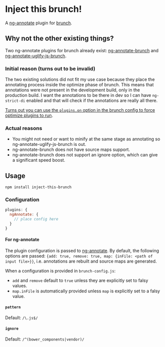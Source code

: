 # Inject this brunch!

A [ng-annotate](https://www.npmjs.com/package/ng-annotate) plugin for [brunch](http://brunch.io/).

## Why not the other existing things?

Two ng-annotate plugins for brunch already exist: [ng-annotate-brunch](https://www.npmjs.com/package/ng-annotate-brunch)
and [ng-annotate-uglify-js-brunch](https://www.npmjs.com/package/ng-annotate-uglify-js-brunch).

### Initial reason (turns out to be invalid)

The two existing solutions did not fit
my use case because they place the annotating process inside the optimize phase of brunch. This means that
annotations were not present in the development build, only in the production build. I want the annotations to be there
in dev so I can have `ng-strict-di` enabled and that will check if the annotations are really all there.

[Turns out you can use the `plugins.on` option in the brunch config to force optimize plugins to run](https://github.com/hgwood/inject-this-brunch/issues/6#issue-184146926).

### Actual reasons

- You might not need or want to minify at the same stage as annotating so ng-annotate-uglify-js-brunch is out.
- ng-annotate-brunch does not have source maps support.
- ng-annotate-brunch does not support an ignore option, which can give a significant speed boost.

## Usage

`npm install inject-this-brunch`

### Configuration

```js
plugins: {
  ngAnnotate: {
    // place config here
  }
}
```

#### For ng-annotate

The plugin configuration is passed to [ng-annotate](https://github.com/olov/ng-annotate/blob/master/OPTIONS.md#library-api).
By default, the following options are passed: `{add: true, remove: true, map: {inFile: <path of input file>}}`, i.e.
annotations are rebuilt and source maps are generated.

When a configuration is provided in `brunch-config.js`:
- `add` and `remove` default to `true` unless they are explicitly set to falsy values.
- `map.inFile` is automatically provided unless `map` is explicitly set to a falsy value.

#### `pattern`

Default: `/\.js$/`

#### `ignore`

Default: `/^(bower_components|vendor)/`
